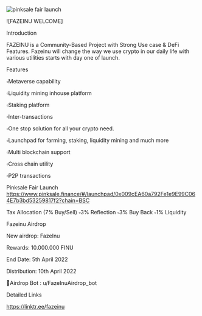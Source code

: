 ![pinksale fair launch](https://user-images.githubusercontent.com/100427399/159186811-6db55595-5eeb-445b-84c9-3495a9230196.png)

![FAZEINU WELCOME]

Introduction

FAZEINU is a Community-Based Project with Strong Use case & DeFi Features. Fazeinu will change the way we use crypto in our daily life with various utilities starts with day one of launch.


Features

▫️Metaverse capability

▫️Liquidity mining inhouse platform

▫️Staking platform

▫️Inter-transactions

▫️One stop solution for all your crypto need.

▫️Launchpad for farming, staking, liquidity mining and much more

▫️Multi blockchain support

▫️Cross chain utility

▫️P2P transactions

Pinksale Fair Launch 
https://www.pinksale.finance/#/launchpad/0x009cEA60a792Fe1e9E99C064E7b3bd53259817f2?chain=BSC

Tax Allocation (7% Buy/Sell)
▫️3% Reflection
▫️3% Buy Back
▫️1% Liquidity


Fazeinu Airdrop

New airdrop: FazeInu

Rewards: 10.000.000 FINU

End Date: 5th April 2022

Distribution: 10th April 2022

🔗Airdrop Bot : u/FazeInuAirdrop_bot



Detailed Links

https://linktr.ee/fazeinu
